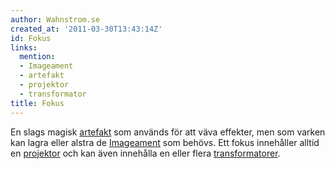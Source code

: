 ```yaml
---
author: Wahnstrom.se
created_at: '2011-03-30T13:43:14Z'
id: Fokus
links:
  mention:
  - Imageament
  - artefakt
  - projektor
  - transformator
title: Fokus
---
```


En slags magisk [artefakt] som används för att väva effekter, men som varken kan lagra eller alstra
de [Imageament] som behövs. Ett fokus innehåller alltid en [projektor] och kan även innehålla en
eller flera [transformatorer].

  [artefakt]: artefakt
  [Imageament]: Imageament
  [projektor]: projektor
  [transformatorer]: transformator